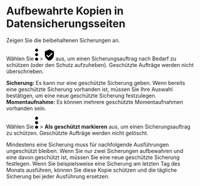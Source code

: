 Aufbewahrte Kopien in Datensicherungsseiten
===========================================

Zeigen Sie die beibehaltenen Sicherungen an.

Wählen Sie ![](../Images/more_vert_kebob-15px.svg) \> ![](../Images/verified_user_protected-15px.svg) aus, um einen Sicherungsauftrag nach Bedarf zu schützen (oder den Schutz aufzuheben). Geschützte Aufträge werden nicht überschrieben.

**Sicherung:** Es kann nur eine geschützte Sicherung geben. Wenn bereits eine geschützte Sicherung vorhanden ist, müssen Sie Ihre Auswahl bestätigen, um eine neue geschützte Sicherung festzulegen. **Momentaufnahme:** Es können mehrere geschützte Momentaufnahmen vorhanden sein.

Wählen Sie ![](../Images/more_vert_kebob-15px.svg) \> **Als geschützt markieren** aus, um einen Sicherungsauftrag zu schützen. Geschützte Aufträge werden nicht gelöscht.

Mindestens eine Sicherung muss für nachfolgende Ausführungen ungeschützt bleiben. Wenn Sie nur zwei Sicherungen aufbewahren und eine davon geschützt ist, müssen Sie eine neue geschützte Sicherung festlegen. Wenn Sie beispielsweise eine Sicherung am letzten Tag des Monats ausführen, können Sie diese Kopie schützen und die tägliche Sicherung bei jeder Ausführung ersetzen.
